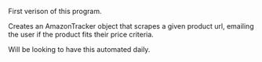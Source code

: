 First verison of this program. 

Creates an AmazonTracker object that scrapes a given product url, emailing the user if the product fits their price criteria.

Will be looking to have this automated daily.
